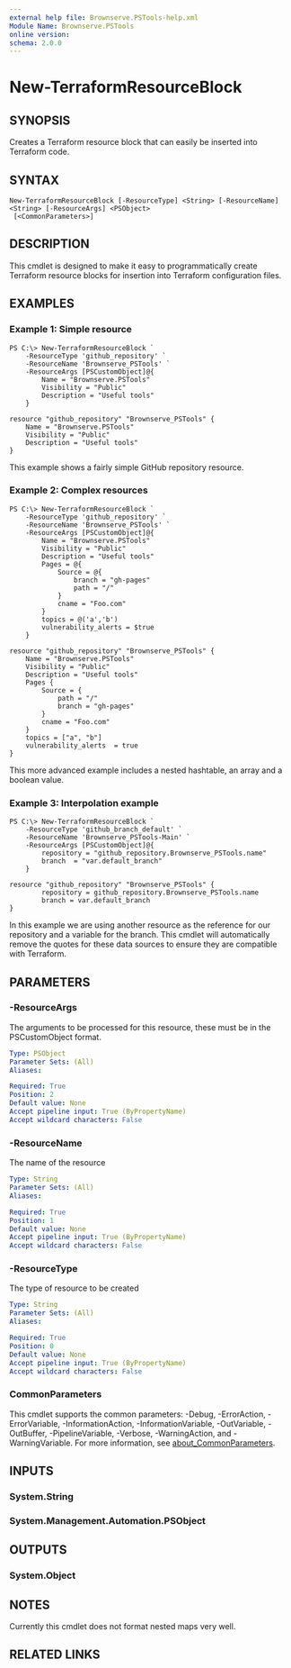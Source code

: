 ```yaml
---
external help file: Brownserve.PSTools-help.xml
Module Name: Brownserve.PSTools
online version:
schema: 2.0.0
---
```


# New-TerraformResourceBlock

## SYNOPSIS
Creates a Terraform resource block that can easily be inserted into Terraform code.

## SYNTAX

```
New-TerraformResourceBlock [-ResourceType] <String> [-ResourceName] <String> [-ResourceArgs] <PSObject>
 [<CommonParameters>]
```

## DESCRIPTION
This cmdlet is designed to make it easy to programmatically create Terraform resource blocks for insertion into Terraform configuration files.

## EXAMPLES

### Example 1: Simple resource
```
PS C:\> New-TerraformResourceBlock `
    -ResourceType 'github_repository' `
    -ResourceName 'Brownserve_PSTools' `
    -ResourceArgs [PSCustomObject]@{
        Name = "Brownserve.PSTools"
        Visibility = "Public"
        Description = "Useful tools"
    }

resource "github_repository" "Brownserve_PSTools" {
    Name = "Brownserve.PSTools" 
    Visibility = "Public"
    Description = "Useful tools"
}
```

This example shows a fairly simple GitHub repository resource.

### Example 2: Complex resources
```
PS C:\> New-TerraformResourceBlock `
    -ResourceType 'github_repository' `
    -ResourceName 'Brownserve_PSTools' `
    -ResourceArgs [PSCustomObject]@{
        Name = "Brownserve.PSTools"
        Visibility = "Public"
        Description = "Useful tools"
        Pages = @{
            Source = @{
                branch = "gh-pages"
                path = "/"
            }
            cname = "Foo.com"
        }
        topics = @('a','b')
        vulnerability_alerts = $true
    }

resource "github_repository" "Brownserve_PSTools" {
    Name = "Brownserve.PSTools"
    Visibility = "Public"
    Description = "Useful tools"
    Pages {   
        Source = {
            path = "/"
            branch = "gh-pages"
        }
        cname = "Foo.com"
    }
    topics = ["a", "b"]
    vulnerability_alerts  = true
}
```

This more advanced example includes a nested hashtable, an array and a boolean value.

### Example 3: Interpolation example
```
PS C:\> New-TerraformResourceBlock `
    -ResourceType 'github_branch_default' `
    -ResourceName 'Brownserve_PSTools-Main' `
    -ResourceArgs [PSCustomObject]@{
        repository = "github_repository.Brownserve_PSTools.name"
        branch  = "var.default_branch"
    }

resource "github_repository" "Brownserve_PSTools" {
        repository = github_repository.Brownserve_PSTools.name
        branch = var.default_branch
}
```

In this example we are using another resource as the reference for our repository and a variable for the branch.
This cmdlet will automatically remove the quotes for these data sources to ensure they are compatible with Terraform.

## PARAMETERS

### -ResourceArgs
The arguments to be processed for this resource, these must be in the PSCustomObject format.

```yaml
Type: PSObject
Parameter Sets: (All)
Aliases:

Required: True
Position: 2
Default value: None
Accept pipeline input: True (ByPropertyName)
Accept wildcard characters: False
```

### -ResourceName
The name of the resource

```yaml
Type: String
Parameter Sets: (All)
Aliases:

Required: True
Position: 1
Default value: None
Accept pipeline input: True (ByPropertyName)
Accept wildcard characters: False
```

### -ResourceType
The type of resource to be created

```yaml
Type: String
Parameter Sets: (All)
Aliases:

Required: True
Position: 0
Default value: None
Accept pipeline input: True (ByPropertyName)
Accept wildcard characters: False
```

### CommonParameters
This cmdlet supports the common parameters: -Debug, -ErrorAction, -ErrorVariable, -InformationAction, -InformationVariable, -OutVariable, -OutBuffer, -PipelineVariable, -Verbose, -WarningAction, and -WarningVariable. For more information, see [about_CommonParameters](http://go.microsoft.com/fwlink/?LinkID=113216).

## INPUTS

### System.String
### System.Management.Automation.PSObject
## OUTPUTS

### System.Object
## NOTES
Currently this cmdlet does not format nested maps very well.

## RELATED LINKS

